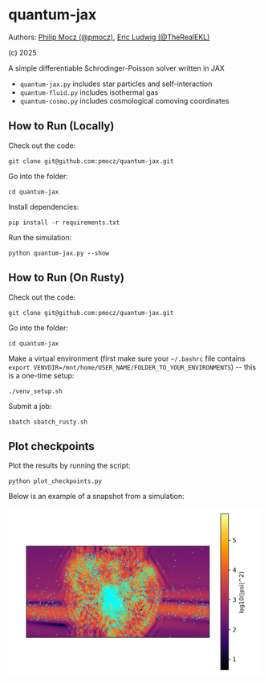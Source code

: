 # quantum-jax

Authors: [Philip Mocz (@pmocz)](https://github.com/pmocz/), [Eric Ludwig (@TheRealEKL)](https://github.com/TheRealEKL)

(c) 2025

A simple differentiable Schrodinger-Poisson solver written in JAX

* `quantum-jax.py` includes star particles and self-interaction
* `quantum-fluid.py` includes isothermal gas
* `quantum-cosmo.py` includes cosmological comoving coordinates


## How to Run (Locally)

Check out the code: 

```console
git clone git@github.com:pmocz/quantum-jax.git
```

Go into the folder:

```console
cd quantum-jax
```

Install dependencies:

```console
pip install -r requirements.txt
```

Run the simulation:

```console
python quantum-jax.py --show
```

## How to Run (On Rusty)

Check out the code: 

```console
git clone git@github.com:pmocz/quantum-jax.git
```

Go into the folder:

```console
cd quantum-jax
```

Make a virtual environment (first make sure your `~/.bashrc` file contains `export VENVDIR=/mnt/home/USER_NAME/FOLDER_TO_YOUR_ENVIRONMENTS`) -- this is a one-time setup:

```console
./venv_setup.sh
```

Submit a job:

```console
sbatch sbatch_rusty.sh
```

## Plot checkpoints

Plot the results by running the script:

```console
python plot_checkpoints.py
```

Below is an example of a snapshot from a simulation:

![Example output figure](example_output.png)
